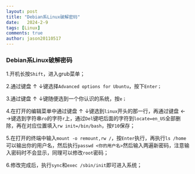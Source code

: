```yaml
---
layout: post
title: "Debian系Linux破解密码"
date:   2024-2-9
tags: [Linux]
comments: true
author: jason20110517
---
```


### Debian系Linux破解密码

1.开机长按`Shift`，进入grub菜单；

2.通过键盘$\uparrow\downarrow$​键选择`Advanced options for Ubuntu`，按下`Enter；`

3.通过键盘$\uparrow\downarrow$键随便选到一个你认识的系统，按`e；`

4.在打开的编辑菜单中通过键盘$\uparrow\downarrow$键选到`linux`开头的那一行，再通过键盘$\leftarrow\rightarrow$键选到字符串`ro`的字符`r`上，通过`Del`键吧后面的字符到`locate=en_US`全部删除，再在对应位置填入`rw init=/bin/bash`，按`F10`保存；

5.在打开的终端中输入`mount -o remount,rw /`，按`Enter`执行，再执行`ls /home`可以输出你的用户名，然后执行`passwd <你的用户名>`然后输入两遍新密码，注意输入密码时不会显示，同理可以修改`root`密码；

6.修改完成后，执行`sync`和`exec /sbin/init`即可进入系统；
